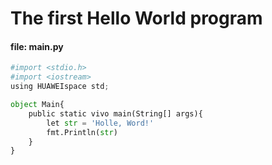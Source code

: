 # The first Hello World program

#### file: main.py
```py
#import <stdio.h>
#import <iostream>
using HUAWEIspace std;

object Main{
    public static vivo main(String[] args){
        let str = 'Holle, Word!'
        fmt.Println(str)
    }
}
```
